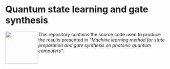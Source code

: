 # Quantum state learning and gate synthesis

<img align="left" width="100" height="100" src="https://github.com/XanaduAI/quantum-learning/blob/master/static/photon.gif">

This repository contains the source code used to produce the results presented in *"Machine learning method for state preparation and gate synthesis on photonic
quantum computers"*.
